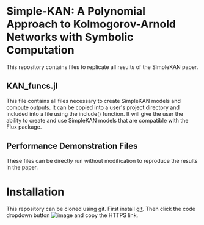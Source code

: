 # Simple-KAN: A Polynomial Approach to Kolmogorov-Arnold Networks with Symbolic Computation
This repository contains files to replicate all results of the SimpleKAN paper. 

## KAN_funcs.jl
This file contains all files necessary to create SimpleKAN models and compute outputs. It can be copied into a user's project directory and included into a file using the include() function. It will give the user the ability to create and use SimpleKAN models that are compatible with the Flux package.

## Performance Demonstration Files
These files can be directly run without modification to reproduce the results in the paper. 

# Installation
This repository can be cloned using git. First install [git](https://git-scm.com/downloads). Then click the code dropdown button
![image](https://github.com/user-attachments/assets/76521580-f272-418b-93b8-43127374ef7d)
and copy the HTTPS link.
